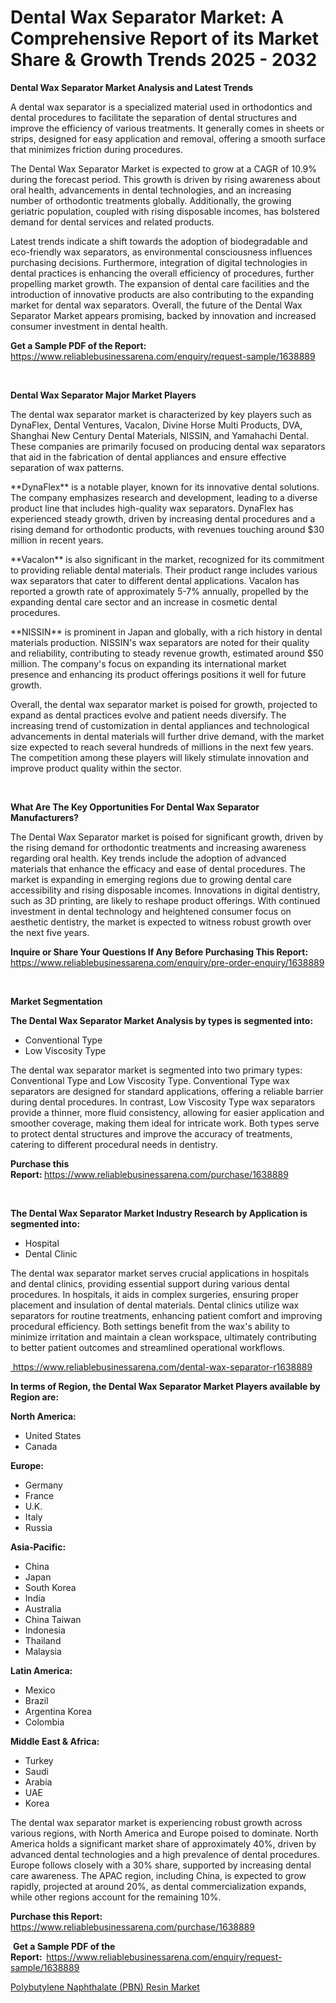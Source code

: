 <p><h1>Dental Wax Separator Market: A Comprehensive Report of its Market Share & Growth Trends 2025 - 2032</h1></p><p><strong>Dental Wax Separator Market Analysis and Latest Trends</strong></p>
<p><p>A dental wax separator is a specialized material used in orthodontics and dental procedures to facilitate the separation of dental structures and improve the efficiency of various treatments. It generally comes in sheets or strips, designed for easy application and removal, offering a smooth surface that minimizes friction during procedures.</p><p>The Dental Wax Separator Market is expected to grow at a CAGR of 10.9% during the forecast period. This growth is driven by rising awareness about oral health, advancements in dental technologies, and an increasing number of orthodontic treatments globally. Additionally, the growing geriatric population, coupled with rising disposable incomes, has bolstered demand for dental services and related products. </p><p>Latest trends indicate a shift towards the adoption of biodegradable and eco-friendly wax separators, as environmental consciousness influences purchasing decisions. Furthermore, integration of digital technologies in dental practices is enhancing the overall efficiency of procedures, further propelling market growth. The expansion of dental care facilities and the introduction of innovative products are also contributing to the expanding market for dental wax separators. Overall, the future of the Dental Wax Separator Market appears promising, backed by innovation and increased consumer investment in dental health.</p></p>
<p><strong>Get a Sample PDF of the Report:&nbsp;</strong> <a href="https://www.reliablebusinessarena.com/enquiry/request-sample/1638889?utm_campaign=3010&utm_medium=2&utm_source=Github&utm_content=ia&utm_term=02042025&utm_id=dental-wax-separator">https://www.reliablebusinessarena.com/enquiry/request-sample/1638889</a></p>
<p>&nbsp;</p>
<p><strong>Dental Wax Separator Major Market Players</strong></p>
<p><p>The dental wax separator market is characterized by key players such as DynaFlex, Dental Ventures, Vacalon, Divine Horse Multi Products, DVA, Shanghai New Century Dental Materials, NISSIN, and Yamahachi Dental. These companies are primarily focused on producing dental wax separators that aid in the fabrication of dental appliances and ensure effective separation of wax patterns.</p><p>**DynaFlex** is a notable player, known for its innovative dental solutions. The company emphasizes research and development, leading to a diverse product line that includes high-quality wax separators. DynaFlex has experienced steady growth, driven by increasing dental procedures and a rising demand for orthodontic products, with revenues touching around $30 million in recent years.</p><p>**Vacalon** is also significant in the market, recognized for its commitment to providing reliable dental materials. Their product range includes various wax separators that cater to different dental applications. Vacalon has reported a growth rate of approximately 5-7% annually, propelled by the expanding dental care sector and an increase in cosmetic dental procedures. </p><p>**NISSIN** is prominent in Japan and globally, with a rich history in dental materials production. NISSIN's wax separators are noted for their quality and reliability, contributing to steady revenue growth, estimated around $50 million. The company's focus on expanding its international market presence and enhancing its product offerings positions it well for future growth.</p><p>Overall, the dental wax separator market is poised for growth, projected to expand as dental practices evolve and patient needs diversify. The increasing trend of customization in dental appliances and technological advancements in dental materials will further drive demand, with the market size expected to reach several hundreds of millions in the next few years. The competition among these players will likely stimulate innovation and improve product quality within the sector.</p></p>
<p>&nbsp;</p>
<p><strong>What Are The Key Opportunities For Dental Wax Separator Manufacturers?</strong></p>
<p><p>The Dental Wax Separator market is poised for significant growth, driven by the rising demand for orthodontic treatments and increasing awareness regarding oral health. Key trends include the adoption of advanced materials that enhance the efficacy and ease of dental procedures. The market is expanding in emerging regions due to growing dental care accessibility and rising disposable incomes. Innovations in digital dentistry, such as 3D printing, are likely to reshape product offerings. With continued investment in dental technology and heightened consumer focus on aesthetic dentistry, the market is expected to witness robust growth over the next five years.</p></p>
<p><strong>Inquire or Share Your Questions If Any Before Purchasing This Report:</strong> <a href="https://www.reliablebusinessarena.com/enquiry/pre-order-enquiry/1638889?utm_campaign=3010&utm_medium=2&utm_source=Github&utm_content=ia&utm_term=02042025&utm_id=dental-wax-separator">https://www.reliablebusinessarena.com/enquiry/pre-order-enquiry/1638889</a></p>
<p>&nbsp;</p>
<p><strong>Market Segmentation</strong></p>
<p><strong>The Dental Wax Separator Market Analysis by types is segmented into:</strong></p>
<p><ul><li>Conventional Type</li><li>Low Viscosity Type</li></ul></p>
<p><p>The dental wax separator market is segmented into two primary types: Conventional Type and Low Viscosity Type. Conventional Type wax separators are designed for standard applications, offering a reliable barrier during dental procedures. In contrast, Low Viscosity Type wax separators provide a thinner, more fluid consistency, allowing for easier application and smoother coverage, making them ideal for intricate work. Both types serve to protect dental structures and improve the accuracy of treatments, catering to different procedural needs in dentistry.</p></p>
<p><strong>Purchase this Report:&nbsp;</strong><a href="https://www.reliablebusinessarena.com/purchase/1638889?utm_campaign=3010&utm_medium=2&utm_source=Github&utm_content=ia&utm_term=02042025&utm_id=dental-wax-separator">https://www.reliablebusinessarena.com/purchase/1638889</a></p>
<p>&nbsp;</p>
<p><strong>The Dental Wax Separator Market Industry Research by Application is segmented into:</strong></p>
<p><ul><li>Hospital</li><li>Dental Clinic</li></ul></p>
<p><p>The dental wax separator market serves crucial applications in hospitals and dental clinics, providing essential support during various dental procedures. In hospitals, it aids in complex surgeries, ensuring proper placement and insulation of dental materials. Dental clinics utilize wax separators for routine treatments, enhancing patient comfort and improving procedural efficiency. Both settings benefit from the wax's ability to minimize irritation and maintain a clean workspace, ultimately contributing to better patient outcomes and streamlined operational workflows.</p></p>
<p><a href="https://www.reliablebusinessarena.com/dental-wax-separator-r1638889?utm_campaign=3010&utm_medium=2&utm_source=Github&utm_content=ia&utm_term=02042025&utm_id=dental-wax-separator">&nbsp;https://www.reliablebusinessarena.com/dental-wax-separator-r1638889</a></p>
<p><strong>In terms of Region, the Dental Wax Separator Market Players available by Region are:</strong></p>
<p>
    <p> <strong> North America: </strong>
        <ul>
            <li>United States</li>
            <li>Canada</li>
        </ul>
        </p> 
    <p> <strong> Europe: </strong>
        <ul>
            <li>Germany</li>
            <li>France</li>
            <li>U.K.</li>
            <li>Italy</li>
            <li>Russia</li>
        </ul>
        </p> 
    <p> <strong> Asia-Pacific: </strong>
        <ul>
            <li>China</li>
            <li>Japan</li>
            <li>South Korea</li>
            <li>India</li>
            <li>Australia</li>
            <li>China Taiwan</li>
            <li>Indonesia</li>
            <li>Thailand</li>
            <li>Malaysia</li>
        </ul>
        </p> 
    <p> <strong> Latin America: </strong>
        <ul>
            <li>Mexico</li>
            <li>Brazil</li>
            <li>Argentina Korea</li>
            <li>Colombia</li>
        </ul>
        </p> 
    <p> <strong> Middle East & Africa: </strong>
        <ul>
            <li>Turkey</li>
            <li>Saudi</li>
            <li>Arabia</li>
            <li>UAE</li>
            <li>Korea</li>
        </ul>
    </p>
    </p>
<p><p>The dental wax separator market is experiencing robust growth across various regions, with North America and Europe poised to dominate. North America holds a significant market share of approximately 40%, driven by advanced dental technologies and a high prevalence of dental procedures. Europe follows closely with a 30% share, supported by increasing dental care awareness. The APAC region, including China, is expected to grow rapidly, projected at around 20%, as dental commercialization expands, while other regions account for the remaining 10%.</p></p>
<p><strong>Purchase this Report: </strong><a href="https://www.reliablebusinessarena.com/purchase/1638889?utm_campaign=3010&utm_medium=2&utm_source=Github&utm_content=ia&utm_term=02042025&utm_id=dental-wax-separator">https://www.reliablebusinessarena.com/purchase/1638889</a></p>
<p>&nbsp;<strong>Get a Sample PDF of the Report:&nbsp;&nbsp;</strong><a href="https://www.reliablebusinessarena.com/enquiry/request-sample/1638889?utm_campaign=3010&utm_medium=2&utm_source=Github&utm_content=ia&utm_term=02042025&utm_id=dental-wax-separator">https://www.reliablebusinessarena.com/enquiry/request-sample/1638889</a></p>
<p><strong></strong></p>
<p><p><a href="https://github.com/memorirummy/Market-Research-Report-List-1/blob/main/polybutylene-naphthalate-pbn-resin-market.md?utm_campaign=3010&utm_medium=2&utm_source=Github&utm_content=ia&utm_term=02042025&utm_id=dental-wax-separator">Polybutylene Naphthalate (PBN) Resin Market</a></p></p>